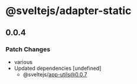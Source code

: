 # @sveltejs/adapter-static

## 0.0.4
### Patch Changes

- various
- Updated dependencies [undefined]
  - @sveltejs/app-utils@0.0.7
